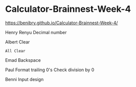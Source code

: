 # Calculator-Brainnest-Week-4

https://benibry.github.io/Calculator-Brainnest-Week-4/

Henry Renyu
	Decimal number

Albert
	Clear

	All Clear

Emad
	Backspace

Paul
	Format trailing 0's
	Check division by 0

Benni
	Input design
